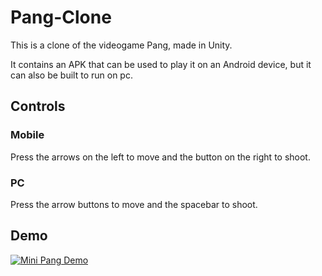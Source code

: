 # Pang-Clone
This is a clone of the videogame Pang, made in Unity.

It contains an APK that can be used to play it on an Android device, but it can also be built to run on pc.

## Controls

### Mobile
Press the arrows on the left to move and the button on the right to shoot.

### PC
Press the arrow buttons to move and the spacebar to shoot.

## Demo
[![Mini Pang Demo](https://img.youtube.com/vi/qpTBx8AcJuY/0.jpg)](https://www.youtube.com/watch?v=qpTBx8AcJuY)
